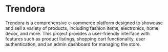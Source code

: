 # Trendora
Trendora is a comprehensive e-commerce platform designed to showcase and sell a variety of products, including fashion items, electronics, home decor, and more. This project provides a user-friendly interface with features such as product listings, shopping cart functionality, user authentication, and an admin dashboard for managing the store.
